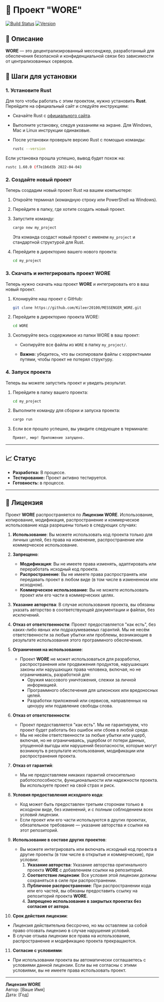 # 🚀 Проект "WORE"

[![Build Status](https://img.shields.io/badge/build-passing-brightgreen)](https://github.com/yourusername/superapp/actions)
[![Version](https://img.shields.io/badge/version-1.0-blue)](https://github.com/yourusername/superapp/releases)

## 📜 Описание

**WORE** — это децентрализированный мессенджер, разработанный для обеспечения безопасной и конфиденциальной связи без зависимости от централизованных серверов.


## 🔧 Шаги для установки

### 1. Установите Rust

Для того чтобы работать с этим проектом, нужно установить **Rust**. Перейдите на официальный сайт и следуйте инструкциям:

- Скачайте Rust с [официального сайта](https://doc.rust-lang.ru/book/ch01-01-installation.html).
- Выполните установку, следуя указаниям на экране. Для Windows, Mac и Linux инструкции одинаковые.
- После установки проверьте версию Rust с помощью команды:

  ```bash
  rustc --version
  ```

Если установка прошла успешно, вывод будет похож на:

```bash
rustc 1.60.0 (f7e1b6d3b 2022-04-04)
```

### 2. Создайте новый проект

Теперь создадим новый проект Rust на вашем компьютере:

1. Откройте терминал (командную строку или PowerShell на Windows).
2. Перейдите в папку, где хотите создать новый проект.
3. Запустите команду:

   ```bash
   cargo new my_project
   ```

   Эта команда создаст новый проект с именем `my_project` и стандартной структурой для Rust.

4. Перейдите в директорию вашего нового проекта:

   ```bash
   cd my_project
   ```

### 3. Скачать и интегрировать проект WORE

Теперь нужно скачать наш проект **WORE** и интегрировать его в ваш новый проект.

1. Клонируйте наш проект с GitHub:

   ```bash
   git clone https://github.com/Kileer20100/MESSENGER_WORE.git
   ```

2. Перейдите в директорию проекта WORE:

   ```bash
   cd WORE
   ```

3. Скопируйте весь содержимое из папки WORE в ваш проект:

   - Скопируйте все файлы из `WORE` в папку `my_project/`.

   - **Важно:** убедитесь, что вы скопировали файлы с корректными путями, чтобы проект не потерял структуру.

### 4. Запуск проекта

Теперь вы можете запустить проект и увидеть результат.

1. Перейдите в папку вашего проекта:

   ```bash
   cd my_project
   ```

2. Выполните команду для сборки и запуска проекта:

   ```bash
   cargo run
   ```

3. Если все прошло успешно, вы увидите следующее в терминале:

   ```bash
   Привет, мир! Приложение запущено.
   ```

---

## 📈 Статус

- **Разработка:** В процессе.
- **Тестирование:** Проект активно тестируется.
- **Готовность:** в процессе.

---

## 📝 Лицензия


Проект **WORE** распространяется по **Лицензии WORE**. Использование, копирование, модификация, распространение и коммерческое использование кода разрешены только в следующих случаях:

1. **Использование**: Вы можете использовать код проекта только для личных целей, без права на изменение, распространение или коммерческое использование.

2. **Запрещено**:
   - **Модификация**: Вы не имеете права изменять, адаптировать или переработать исходный код проекта.
   - **Распространение**: Вы не имеете права распространять или передавать проект в любом виде (в том числе в измененном или исходном).
   - **Коммерческое использование**: Вы не можете использовать проект или его части в коммерческих целях.

3. **Указание авторства**: В случае использования проекта, вы обязаны указать авторство в соответствующей документации и файлах, без исключений.

4. **Отказ от ответственности**: Проект предоставляется "как есть", без каких-либо явных или подразумеваемых гарантий. Мы не несём ответственности за любые убытки или проблемы, возникающие в результате использования этого программного обеспечения.

5. **Ограничения на использование**:
   - Проект **WORE** не может использоваться для разработки, распространения или продвижения продуктов, нарушающих законы или нарушающих права человека, включая, но не ограничиваясь, разработкой для:
     - Оружия массового уничтожения, слежки за личной информацией.
     - Программного обеспечения для шпионских или вредоносных целей.
     - Разработки приложений или сервисов, направленных на цензуру или подавление свободы слова.

6. **Отказ от ответственности**:
   - Проект предоставляется "как есть". Мы не гарантируем, что проект будет работать без ошибок или сбоев в любой среде.
   - Мы не несём ответственности за любые убытки или ущерб, включая, но не ограничиваясь, ущербом от потери данных, упущенной выгоды или нарушений безопасности, которые могут возникнуть в результате использования, модификации или распространения проекта.

7. **Отказ от гарантий**:
   - Мы не предоставляем никаких гарантий относительно работоспособности, функциональности или надежности проекта. Вы используете проект на свой страх и риск.

8. **Условия предоставления исходного кода**:
   - Код может быть предоставлен третьим сторонам только в исходном виде, без изменений, и с полным соблюдением всех условий лицензии.
   - Если проект или его части используются в других проектах, обязательное требование — указание авторства и ссылки на этот репозиторий.

9. **Использование в составе других проектов**:
   - Вы можете интегрировать или включать исходный код проекта в другие проекты (в том числе в открытые и коммерческие), при условии:
     1. **Указание авторства**: Указание авторства оригинального проекта **WORE** с добавлением ссылки на репозиторий.
     2. **Соответствие лицензии**: Все условия этой лицензии должны сохраняться в силе при распространении.
     3. **Публичное распространение**: При распространении кода или его частей, вы обязаны предоставить ссылку на репозиторий проекта **WORE**.
     4. **Запрещено использование в закрытых проектах без согласия от автора**.

10. **Срок действия лицензии**:
   - Лицензия действительна бессрочно, но мы оставляем за собой право отозвать лицензию в случае нарушения условий.
   - В случае отзыва лицензии все права на использование, распространение и модификацию проекта прекращаются.

11. **Согласие с условиями**:
   - При использовании проекта вы автоматически соглашаетесь с условиями данной лицензии. Если вы не согласны с этими условиями, вы не имеете права использовать проект.



---

**Лицензия WORE**  
Автор: [Ваше Имя]  
Дата: [Год]



